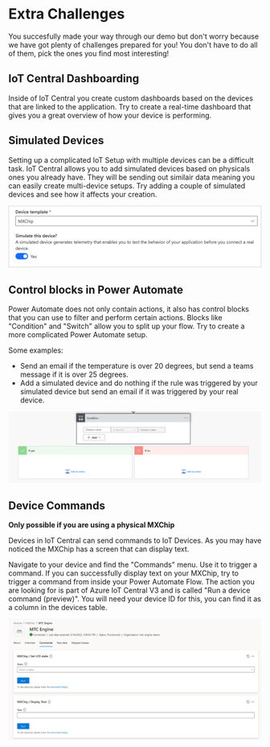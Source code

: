 # Extra Challenges
You succesfully made your way through our demo but don't worry because we have got plenty of challenges prepared for you! 
You don't have to do all of them, pick the ones you find most interesting!

## IoT Central Dashboarding
Inside of IoT Central you create custom dashboards based on the devices that are linked to the application. Try to create a real-time dashboard that gives you a great overview of how your device is performing.

## Simulated Devices
Setting up a complicated IoT Setup with multiple devices can be a difficult task. IoT Central allows you to add simulated devices based on physicals ones you already have. They will be sending out similair data meaning you can easily create multi-device setups. Try adding a couple of simulated devices and see how it affects your creation.

![The trigger to create a simulated device](./resources/07_Challenges_Simulated.png)

## Control blocks in Power Automate
Power Automate does not only contain actions, it also has control blocks that you can use to filter and perform certain actions. Blocks like "Condition" and "Switch" allow you to split up your flow. Try to create a more complicated Power Automate setup.

Some examples:
- Send an email if the temperature is over 20 degrees, but send a teams message if it is over 25 degrees.
- Add a simulated device and do nothing if the rule was triggered by your simulated device but send an email if it was triggered by your real device.

![An example of a condition block](./resources/07_Challenges_Condition.png)

## Device Commands
**Only possible if you are using a physical MXChip**

Devices in IoT Central can send commands to IoT Devices. As you may have noticed the MXChip has a screen that can display text.

Navigate to your device and find the "Commands" menu. Use it to trigger a command. If you can successfully display text on your MXChip, try to trigger a command from inside your Power Automate Flow. The action you are looking for is part of Azure IoT Central V3 and is called "Run a device command (preview)". You will need your device ID for this, you can find it as a column in the devices table.

![An example of a command](./resources/07_Challenges_Commands.png)